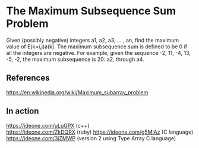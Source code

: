 
#  The Maximum Subsequence Sum Problem
 
   Given (possibly negative) integers a1, a2, a3, ... , an, find the maximum value of E(k=i,j)a(k). The maximum subsequence
   sum is defined to be 0 if all the integers are negative. For example, given the sequence -2, 11, -4, 13, -5, -2, the
   maximum subsequence is 20: a2, through a4.

## References

   https://en.wikipedia.org/wiki/Maximum_subarray_problem
   
## In action 

https://ideone.com/uLuGPX (c++)   
https://ideone.com/ZkDQRX (ruby)
https://ideone.com/g5MiAz (C language)
https://ideone.com/3jZMWP (version 2 using Type Array C language)
 
 

